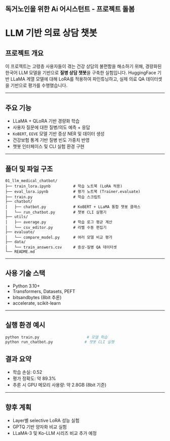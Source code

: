 ## 독거노인을 위한 Ai 어시스턴트 - 프로젝트 돌봄 
# LLM 기반 의료 상담 챗봇

## 프로젝트 개요

이 프로젝트는 고령층 사용자들이 겪는 건강 상담의 불편함을 해소하기 위해, 경량화된 한국어 LLM 모델을 기반으로 **질병 상담 챗봇**을 구축한 실험입니다. HuggingFace 기반 LLaMA 계열 모델에 대해 LoRA를 적용하여 파인튜닝하고, 실제 의료 QA 데이터셋을 기반으로 평가를 수행했습니다.

---

## 주요 기능

- LLaMA + QLoRA 기반 경량화 학습
- 사용자 질문에 대한 질병/의도 예측 + 응답
- `KoBERT`, `EEVE` 모델 기반 증상 NER 및 데이터 생성
- 건강보험 통계 기반 질병 빈도 가중치 반영
- 챗봇 인터페이스 및 CLI 실험 환경 구현

---

## 폴더 및 파일 구조

```
01_llm_medical_chatbot/
├── train_lora.ipynb          # 학습 노트북 (LoRA 적용)
├── eval_lora.ipynb           # 평가 노트북 (Trainer.evaluate)
├── train.py                  # 학습 스크립트
├── chatbot/
│   ├── chatbot.py            # KoBERT + LLaMA 통합 챗봇 클래스
│   └── run_chatbot.py        # 챗봇 CLI 실행기
├── utils/
│   ├── average.py            # 학습 로그 평균 계산
│   └── csv_editor.py         # 라벨 수동 편집기
├── evaluate/
│   └── compare_model.py      # 여러 모델 비교 평가
├── data/
│   └── train_answers.csv     # 증상-질병 QA 데이터셋
└── README.md
```

---

## 사용 기술 스택

- Python 3.10+
- Transformers, Datasets, PEFT
- bitsandbytes (8bit 추론)
- accelerate, scikit-learn

---

## 실행 환경 예시

```bash
python train.py                     # 모델 학습
python run_chatbot.py              # 챗봇 CLI 실행
```


## 결과 요약

- 학습 손실: 0.52
- 평가 정확도: 약 89.3%
- 추론 시 GPU 메모리 사용량: 약 2.8GB (8bit 기준)

---

## 향후 계획

- Layer별 selective LoRA 성능 실험
- GPTQ 기반 양자화 비교 실험
- LLaMA-3 및 Ko-LLM 시리즈 비교 추가 예정
